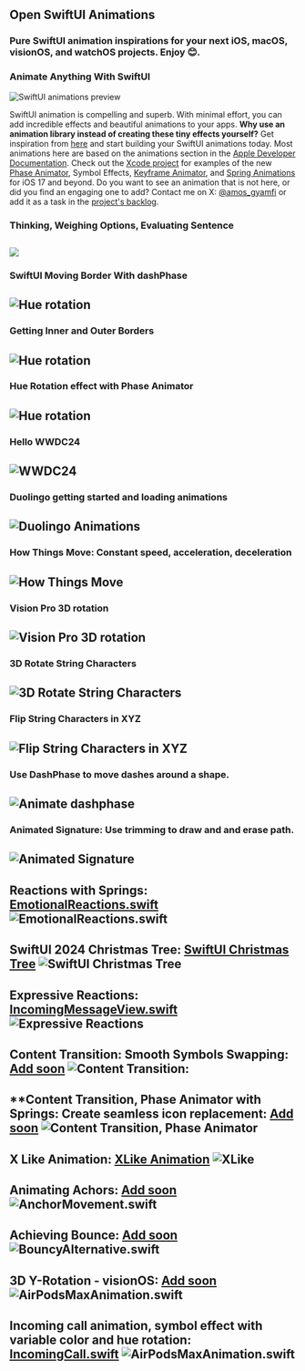 ## Open SwiftUI Animations
### Pure SwiftUI animation inspirations for your next iOS, macOS, visionOS, and watchOS projects. Enjoy 😊. 

### Animate Anything With SwiftUI
![SwiftUI animations preview](GIF_Previews/jiggleAndJelloGithub.gif)

SwiftUI animation is compelling and superb. With minimal effort, you can add incredible effects and beautiful animations to your apps. **Why use an animation library instead of creating these tiny effects yourself?** Get inspiration from [here](OpenSwiftUIAnimations) and start building your SwiftUI animations today. Most animations here are based on the animations section in the [Apple Developer Documentation](https://developer.apple.com/documentation/swiftui/animations). Check out the [Xcode project](OpenSwiftUIAnimations) for examples of the new [Phase Animator](https://developer.apple.com/documentation/swiftui/phaseanimator), Symbol Effects, [Keyframe Animator](https://developer.apple.com/documentation/swiftui/keyframeanimator), and [Spring Animations](https://developer.apple.com/documentation/swiftui/spring) for iOS 17 and beyond. Do you want to see an animation that is not here, or did you find an engaging one to add? Contact me on X: [@amos_gyamfi](https://twitter.com/amos_gyamfi) or add it as a task in the [project's backlog](https://github.com/users/amosgyamfi/projects/1/views/1).

### Thinking, Weighing Options, Evaluating Sentence 
![](GIF_Previews/thinkingWeighingEvaluating.gif)
---

### SwiftUI Moving Border With dashPhase 
![Hue rotation](GIF_Previews/SwiftUIMovingBorder.gif)
---

### Getting Inner and Outer Borders 
![Hue rotation](GIF_Previews/innerOuterBorder.gif)
---

### Hue Rotation effect with Phase Animator 
![Hue rotation](GIF_Previews/wwdc24Invite.gif)
---

### Hello WWDC24 
![WWDC24](GIF_Previews/wwdc24.gif)
---

### Duolingo getting started and loading animations
![Duolingo Animations](GIF_Previews/duoAnimated.gif)
---

### How Things Move: Constant speed, acceleration, deceleration
![How Things Move](GIF_Previews/linearEasedAnimations.gif)
---

### Vision Pro 3D rotation 
![Vision Pro 3D rotation](GIF_Previews/3dObjectsInvisionOS.gif)
---

### 3D Rotate String Characters 
![3D Rotate String Characters ](GIF_Previews/characterFlip.gif)
---

### Flip String Characters in XYZ
![Flip String Characters in XYZ](GIF_Previews/flipCharactersXYZ.gif)
---

### Use DashPhase to move dashes around a shape. 
![Animate dashphase](GIF_Previews/dashPhase.gif)
---

### Animated Signature: Use trimming to draw and and erase path. 
![Animated Signature](GIF_Previews/SignatureAnimation.gif)
---

**Reactions with Springs**: [EmotionalReactions.swift](OpenSwiftUIAnimations/Reactions/MessengerReactions/EmotionalReactions.swift)
![EmotionalReactions.swift](GIF_Previews/emotionalReactions.gif)
---

**SwiftUI 2024 Christmas Tree**: [SwiftUI Christmas Tree](OpenSwiftUIAnimations/ChristmasTree)
![SwiftUI Christmas Tree](GIF_Previews/SwiftUIChristmasTree.gif)
---

**Expressive Reactions**: [IncomingMessageView.swift](OpenSwiftUIAnimations/Reactions/MessengerReactions/IncomingMessageView.swift)
![Expressive Reactions](GIF_Previews/ExpressiveReactions.gif)
---

**Content Transition: Smooth Symbols Swapping**: [Add soon]()
![Content Transition:](GIF_Previews/contentTransition.gif)
---

**Content Transition, Phase Animator with Springs: Create seamless icon replacement: [Add soon]()
![Content Transition, Phase Animator](GIF_Previews/contentTransitionWithPhaseAnimator.gif)
---

**X Like Animation**: [XLike Animation](OpenSwiftUIAnimations/Reactions/XLike)
![XLike](GIF_Previews/Xlike.gif)
---

**Animating Achors**: [Add soon]()
![AnchorMovement.swift](GIF_Previews/anchorMovement.gif)
---

**Achieving Bounce**: [Add soon]()
![BouncyAlternative.swift](GIF_Previews/bouncyAlternative.gif)
---

**3D Y-Rotation - visionOS**: [Add soon]()
![AirPodsMaxAnimation.swift](GIF_Previews/AirPodsMaxAnimation.gif)
---

**Incoming call animation, symbol effect with variable color and hue rotation**: [IncomingCall.swift](https://gist.github.com/amosgyamfi/26ba8cbecac18202c6f2065836297766#file-incomingcall-swift)
![AirPodsMaxAnimation.swift](GIF_Previews/incomingCallAnimation.gif)
---




